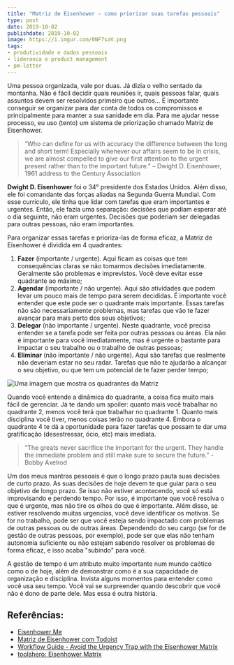 ```yaml
---
title: "Matriz de Eisenhower - como priorizar suas tarefas pessoais"
type: post
date: 2019-10-02
publishdate: 2019-10-02
image: https://i.imgur.com/0NF7saV.png
tags:
- produtividade e dados pessoais
- lideranca e product management
- pm-letter
---
```


Uma pessoa organizada, vale por duas. Já dizia o velho sentado da montanha. Não é fácil decidir quais reuniões ir, quais pessoas falar, quais assuntos devem ser resolvidos primeiro que outros… É importante conseguir se organizar para dar conta de todos os compromissos e principalmente para manter a sua sanidade em dia. Para me ajudar nesse processo, eu uso (tento) um sistema de priorização chamado Matriz de Eisenhower.

> “Who can define for us with accuracy the difference between the long and short term! Especially whenever our affairs seem to be in crisis, we are almost compelled to give our first attention to the urgent present rather than to the important future.” – Dwight D. Eisenhower, 1961 address to the Century Association

**Dwight D. Eisenhower** foi o 34° presidente dos Estados Unidos. Além disso, ele foi comandante das forças aliadas na Segunda Guerra Mundial. Com esse currículo, ele tinha que lidar com tarefas que eram importantes e urgentes. Então, ele fazia uma separação: decisões que podiam esperar até o dia seguinte, não eram urgentes. Decisões que poderiam ser delegadas para outras pessoas, não eram importantes. 

Para organizar essas tarefas e prioriza-las de forma eficaz, a Matriz de Eisenhower é dividida em 4 quadrantes: 

1. **Fazer** (importante / urgente). Aqui ficam as coisas que tem consequências claras se não tomarmos decisões imediatamente. Geralmente são problemas e imprevistos. Você deve evitar esse quadrante ao máximo;
2. **Agendar** (importante / não urgente). Aqui são atividades que podem levar um pouco mais de tempo para serem decididas. É importante você entender que este pode ser o quadrante mais importante. Essas tarefas não são necessariamente problemas, mas tarefas que vão te fazer avançar para mais perto dos seus objetivos;
3. **Delegar** (não importante / urgente). Neste quadrante, você precisa entender se a tarefa pode ser feita por outras pessoas ou áreas. Ela não é importante para você imediatamente, mas é urgente o bastante para impactar o seu trabalho ou o trabalho de outras pessoas;
4. **Eliminar** (não importante / não urgente). Aqui são tarefas que realmente não deveriam estar no seu radar. Tarefas que não te ajudarão a alcançar o seu objetivo, ou que tem um potencial de te fazer perder tempo;

![Uma imagem que mostra os quadrantes da Matriz](https://i.imgur.com/ztLqvLR.png)

Quando você entende a dinâmica do quadrante, a coisa fica muito mais fácil de gerenciar. Já te dando um spoiler: quanto mais você trabalhar no quadrante 2, menos você terá que trabalhar no quadrante 1. Quanto mais disciplina você tiver, menos coisas terão no quadrante 4. Embora o quadrante 4 te dá a oportunidade para fazer tarefas que possam te dar uma gratificação (desestressar, ócio, etc) mais imediata.

> ‪“The greats never sacrifice the important for the urgent. They handle the immediate problem and still make sure to secure the future.” - Bobby Axelrod‬

Um dos meus mantras pessoais é que o longo prazo pauta suas decisões de curto prazo. As suas decisões de hoje devem te que guiar para o seu objetivo de longo prazo. Se isso não estiver acontecendo, você só está improvisando e perdendo tempo. Por isso, é importante que você resolva o que é urgente, mas não tire os olhos do que é importante. Além disso, se estiver resolvendo muitas urgencias, você deve identificar os motivos. Se for no trabalho, pode ser que você esteja sendo impactado com problemas de outras pessoas ou de outras áreas. Dependendo do seu cargo (se for de gestão de outras pessoas, por exemplo), pode ser que elas não tenham autonomia suficiente ou não estejam sabendo resolver os problemas de forma eficaz, e isso acaba "subindo" para você.

A gestão de tempo é um atributo muito importante num mundo caótico como o de hoje, além de demonstrar como é a sua capacidade de organização e disciplina. Invista alguns momentos para entender como você usa seu tempo. Você vai se surpreender quando descobrir que você não é dono de parte dele. Mas essa é outra história.

## Referências:
- [Eisenhower Me](https://www.eisenhower.me/)
- [Matriz de Eisenhower com Todoist](https://get.todoist.help/hc/pt-br/articles/210762449-Matriz-de-Eisenhower-com-Todoist)
- [Workflow Guide - Avoid the Urgency Trap with the Eisenhower Matrix](https://doist.com/blog/eisenhower-matrix/)
- [toolshero: Eisenhower Matrix](https://www.toolshero.com/time-management/eisenhower-matrix/)
